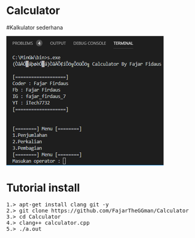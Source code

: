 # Calculator
#Kalkulator sederhana

![alt text](https://github.com/FajarTheGGman/Calculator/blob/master/.img/1232323.PNG)

# Tutorial install 
<pre>
1.> apt-get install clang git -y
2.> git clone https://github.com/FajarTheGGman/Calculator
3.> cd Calculator
4.> clang++ calculator.cpp
5.> ./a.out
</pre>
